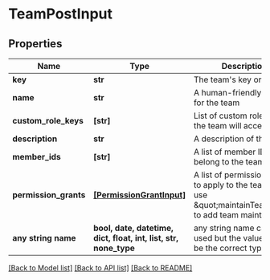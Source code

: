 # TeamPostInput


## Properties
Name | Type | Description | Notes
------------ | ------------- | ------------- | -------------
**key** | **str** | The team&#39;s key or ID | 
**name** | **str** | A human-friendly name for the team | 
**custom_role_keys** | **[str]** | List of custom role keys the team will access | [optional] 
**description** | **str** | A description of the team | [optional] 
**member_ids** | **[str]** | A list of member IDs who belong to the team | [optional] 
**permission_grants** | [**[PermissionGrantInput]**](PermissionGrantInput.md) | A list of permission grants to apply to the team. Can use \&quot;maintainTeam\&quot; to add team maintainers | [optional] 
**any string name** | **bool, date, datetime, dict, float, int, list, str, none_type** | any string name can be used but the value must be the correct type | [optional]

[[Back to Model list]](../README.md#documentation-for-models) [[Back to API list]](../README.md#documentation-for-api-endpoints) [[Back to README]](../README.md)


